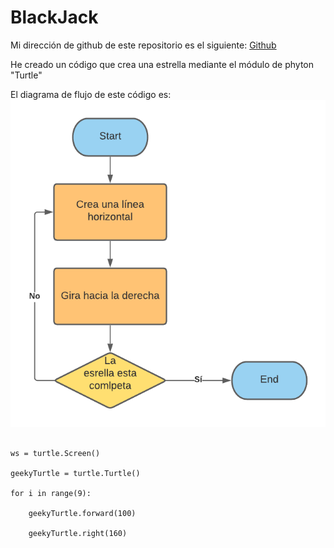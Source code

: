 # BlackJack

Mi dirección de github de este repositorio es el siguiente: [Github](https://github.com/FedeOcejo/Estrella.git)

He creado un código que crea una estrella mediante el módulo de phyton "Turtle" 

El diagrama de flujo de este código es: ![diagrama de flujo Esrella](https://github.com/FedeOcejo/Estrella/blob/main/Diagrama%20de%20flujo%20Estrella.png)

```import turtle

ws = turtle.Screen()

geekyTurtle = turtle.Turtle()

for i in range(9):

    geekyTurtle.forward(100)

    geekyTurtle.right(160)
